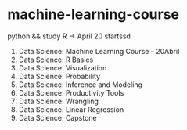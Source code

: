 # machine-learning-course
python &amp;&amp; study R -> April 20 startssd


1. Data Science: Machine Learning Course - 20Abril
2. Data Science: R Basics
3. Data Science: Visualization
4. Data Science: Probability
5. Data Science: Inference and Modeling
6. Data Science: Productivity Tools
7. Data Science: Wrangling
8. Data Science: Linear Regression
9. Data Science: Capstone
